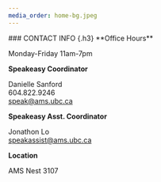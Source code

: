 ```yaml
---
media_order: home-bg.jpeg
---
```


<div class="row justify-content-md-center mb-4 pt-4">
<div class="col-lg-4 col-md-6 col-sm-12" markdown="1">
### CONTACT INFO {.h3}
**Office Hours**

Monday-Friday 11am-7pm

**Speakeasy Coordinator**

Danielle Sanford <br>
604.822.9246 <br>
speak@ams.ubc.ca

**Speakeasy Asst. Coordinator**

Jonathon Lo <br>
speakassist@ams.ubc.ca

**Location**

AMS Nest 3107
</div>
<div class="col-lg-4 col-md-6 col-sm-12 content-pics" style="background-image: url(../images/home-bg.jpeg)">
</div>
</div>
